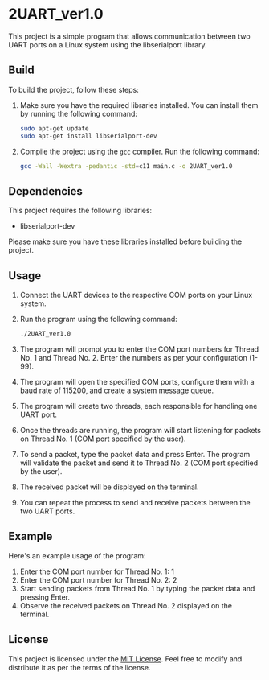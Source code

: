 # 2UART_ver1.0

This project is a simple program that allows communication between two UART ports on a Linux system using the libserialport library.

## Build

To build the project, follow these steps:

1. Make sure you have the required libraries installed. You can install them by running the following command:

   ```bash
   sudo apt-get update
   sudo apt-get install libserialport-dev
   ```

2. Compile the project using the `gcc` compiler. Run the following command:

   ```bash
   gcc -Wall -Wextra -pedantic -std=c11 main.c -o 2UART_ver1.0
   ```

## Dependencies

This project requires the following libraries:

- libserialport-dev

Please make sure you have these libraries installed before building the project.

## Usage

1. Connect the UART devices to the respective COM ports on your Linux system.

2. Run the program using the following command:

   ```bash
   ./2UART_ver1.0
   ```

3. The program will prompt you to enter the COM port numbers for Thread No. 1 and Thread No. 2. Enter the numbers as per your configuration (1-99).

4. The program will open the specified COM ports, configure them with a baud rate of 115200, and create a system message queue.

5. The program will create two threads, each responsible for handling one UART port.

6. Once the threads are running, the program will start listening for packets on Thread No. 1 (COM port specified by the user).

7. To send a packet, type the packet data and press Enter. The program will validate the packet and send it to Thread No. 2 (COM port specified by the user).

8. The received packet will be displayed on the terminal.

9. You can repeat the process to send and receive packets between the two UART ports.

## Example

Here's an example usage of the program:

1. Enter the COM port number for Thread No. 1: 1
2. Enter the COM port number for Thread No. 2: 2
3. Start sending packets from Thread No. 1 by typing the packet data and pressing Enter.
4. Observe the received packets on Thread No. 2 displayed on the terminal.

## License

This project is licensed under the [MIT License](LICENSE). Feel free to modify and distribute it as per the terms of the license.